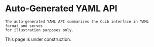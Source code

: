 # Auto-Generated YAML API

```{note}
The auto-generated YAML API summarizes the CLib interface in YAML format and serves
for illustration purposes only.
```

This page is under construction.
